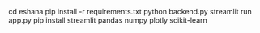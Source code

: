cd eshana
pip install -r requirements.txt
python backend.py
streamlit run app.py
pip install streamlit pandas numpy plotly scikit-learn

